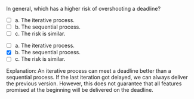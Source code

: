 <panel header=":lock::key: In general, which has a higher risk of overshooting a deadline?">
<question>

In general, which has a higher risk of overshooting a deadline?

- [ ] a. The iterative process.
- [ ] b. The sequential process.
- [ ] c. The risk is similar.

<div slot="answer">

- [ ] a. The iterative process.
- [x] b. The sequential process.
- [ ] c. The risk is similar.

Explanation: An iterative process can meet a deadline better than a sequential process. If the last iteration got delayed, we can always deliver the previous version. However, this does not guarantee that all features promised at the beginning will be delivered on the deadline.

</div>
</question>
</panel>
